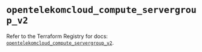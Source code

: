 # `opentelekomcloud_compute_servergroup_v2`

Refer to the Terraform Registry for docs: [`opentelekomcloud_compute_servergroup_v2`](https://registry.terraform.io/providers/opentelekomcloud/opentelekomcloud/1.36.26/docs/resources/compute_servergroup_v2).
